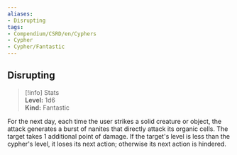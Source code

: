 ```yaml
---
aliases:
- Disrupting
tags:
- Compendium/CSRD/en/Cyphers
- Cypher
- Cypher/Fantastic
---
```


  
## Disrupting  
>[!info] Stats  
> **Level:** 1d6  
> **Kind:** Fantastic
  
For the next day, each time the user strikes a solid creature or object, the attack generates a burst of nanites that directly attack its organic cells. The target takes 1 additional point of damage. If the target's level is less than the cypher's level, it loses its next action; otherwise its next action is hindered.